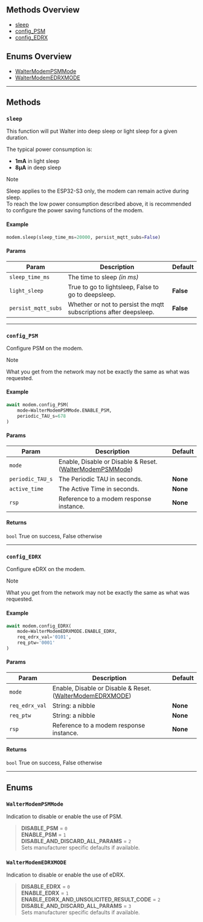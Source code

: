 ## Methods Overview

- [sleep](#sleep)
- [config_PSM](#config_psm)
- [config_EDRX](#config_edrx)

## Enums Overview

- [WalterModemPSMMode](#waltermodempsmmode)
- [WalterModemEDRXMODE](#waltermodemedrxmode)

---

## Methods

### `sleep`

This function will put Walter into deep sleep or light sleep for a given duration.

The typical power consumption is:
- **1mA** in light sleep
- **8µA** in deep sleep

> [!NOTE]
> Sleep applies to the ESP32-S3 only, the modem can remain active during sleep.\
> To reach the low power consumption described above,
> it is recommended to configure the power saving functions of the modem.

#### Example

```py
modem.sleep(sleep_time_ms=20000, persist_mqtt_subs=False)
```

#### Params

| Param               | Description                                                       | Default   |
| ------------------- | ----------------------------------------------------------------- | --------- |
| `sleep_time_ms`     | The time to sleep *(in ms)*                                       |           |
| `light_sleep`       | True to go to lightsleep, False to go to deepsleep.               | **False** |
| `persist_mqtt_subs` | Whether or not to persist the mqtt subscriptions after deepsleep. | **False** |

---

### `config_PSM`

Configure PSM on the modem.

> [!NOTE]
> What you get from the network may not be exactly the same as what was requested.

#### Example

```py
await modem.config_PSM(
    mode=WalterModemPSMMode.ENABLE_PSM,
    periodic_TAU_s=678
)
```

#### Params

| Param            | Description                                                                     | Default  |
| ---------------- | ------------------------------------------------------------------------------- | -------- |
| `mode`           | Enable, Disable or Disable & Reset. ([WalterModemPSMMode](#waltermodempsmmode)) |          |
| `periodic_TAU_s` | The Periodic TAU in seconds.                                                    | **None** |
| `active_time`    | The Active Time in seconds.                                                     | **None** |
| `rsp`            | Reference to a modem response instance.                                         | **None** |

#### Returns

`bool`
True on success, False otherwise

---

### `config_EDRX`

Configure eDRX on the modem.

> [!NOTE]
> What you get from the network may not be exactly the same as what was requested.

#### Example

```py
await modem.config_EDRX(
    mode=WalterModemEDRXMODE.ENABLE_EDRX,
    req_edrx_val='0101',
    req_ptw='0001'
)
```

#### Params

| Param          | Description                                                                       | Default  |
| -------------- | --------------------------------------------------------------------------------- | -------- |
| `mode`         | Enable, Disable or Disable & Reset. ([WalterModemEDRXMODE](#waltermodemedrxmode)) |          |
| `req_edrx_val` | String: a nibble                                                                  | **None** |
| `req_ptw`      | String: a nibble                                                                  | **None** |
| `rsp`          | Reference to a modem response instance.                                           | **None** |

#### Returns

`bool`
True on success, False otherwise

---

## Enums

### `WalterModemPSMMode`

Indication to disable or enable the use of PSM.

> **DISABLE_PSM** = `0` \
> **ENABLE_PSM** = `1` \
> **DISABLE_AND_DISCARD_ALL_PARAMS** = `2`\
> Sets manufacturer specific defaults if available.

### `WalterModemEDRXMODE`

Indication to disable or enable the use of eDRX.

> **DISABLE_EDRX** = `0` \
> **ENABLE_EDRX** = `1` \
> **ENABLE_EDRX_AND_UNSOLICITED_RESULT_CODE** = `2` \
> **DISABLE_AND_DISCARD_ALL_PARAMS** = `3`\
> Sets manufacturer specific defaults if available.
